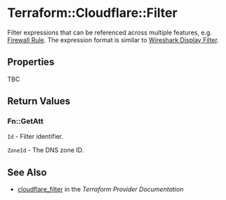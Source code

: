 # Terraform::Cloudflare::Filter

Filter expressions that can be referenced across multiple features, e.g. [Firewall Rule](firewall_rule.html). The expression format is similar to [Wireshark Display Filter](https://www.wireshark.org/docs/man-pages/wireshark-filter.html).

## Properties

TBC

## Return Values

### Fn::GetAtt

`Id` - Filter identifier.

`ZoneId` - The DNS zone ID.

## See Also

* [cloudflare_filter](https://www.terraform.io/docs/providers/cloudflare/r/filter.html) in the _Terraform Provider Documentation_